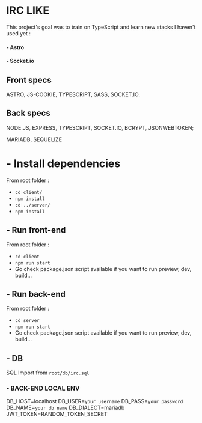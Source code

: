 # IRC LIKE

This project's goal was to train on TypeScript and learn new stacks I haven't used yet :

#### - Astro

#### - Socket.io

## Front specs

ASTRO, JS-COOKIE, TYPESCRIPT, SASS, SOCKET.IO.

## Back specs

NODE.JS, EXPRESS, TYPESCRIPT, SOCKET.IO, BCRYPT, JSONWEBTOKEN;

MARIADB, SEQUELIZE

# - Install dependencies

From root folder :

- `cd client/`
- `npm install`
- `cd ../server/`
- `npm install`

## - Run front-end

From root folder :

- `cd client`
- `npm run start`
- Go check package.json script available if you want to run preview, dev, build...

## - Run back-end

From root folder :

- `cd server`
- `npm run start`
- Go check package.json script available if you want to run preview, dev, build...

## - DB

SQL Import from `root/db/irc.sql`

### - BACK-END LOCAL ENV

DB_HOST=localhost
DB_USER=`your username`
DB_PASS=`your password`
DB_NAME=`your db name`
DB_DIALECT=mariadb
JWT_TOKEN=RANDOM_TOKEN_SECRET
